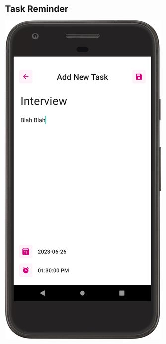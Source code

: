 # Task Reminder

![Alt text](https://github.com/Kyawkk/Task_Reminder/blob/master/screenshoots/add_task.png "a title")